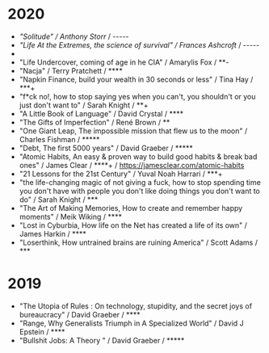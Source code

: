 
# 2020

- _"Solitude" / Anthony Storr_ / -----
- _"Life At the Extremes, the science of survival" / Frances Ashcroft_ / -----
- 
- "Life Undercover, coming of age in he CIA" / Amarylis Fox / **-
- "Nacja" / Terry Pratchett / ****
- "Napkin Finance, build your wealth in 30 seconds or less" / Tina Hay / ***+
- "f*ck no!, how to stop saying yes when you can't, you shouldn't or you just don't want to" / Sarah Knight / **+
- "A Little Book of Language" / David Crystal / ****
- "The Gifts of Imperfection" / René Brown / **
- "One Giant Leap, The impossible mission that flew us to the moon" / Charles Fishman / *****
- "Debt, The first 5000 years" / David Graeber / *****
- "Atomic Habits, An easy & proven way to build good habits & break bad ones" / James Clear / ****+ / https://jamesclear.com/atomic-habits
- "21 Lessons for the 21st Century" / Yuval Noah Harrari / ***+
- "the life-changing magic of not giving a fuck, how to stop spending time you don't have with people you don't like doing things you don't want to do" / Sarah Knight / ***
- "The Art of Making Memories, How to create and remember happy moments" / Meik Wiking / ****
- "Lost in Cyburbia, How life on the Net has created a life of its own" / James Harkin / ****
- "Loserthink, How untrained brains are ruining America" / Scott Adams / ***

# 2019

- "The Utopia of Rules : On technology, stupidity, and the secret joys of bureaucracy" / David Graeber / ****
- "Range, Why Generalists Triumph in A Specialized World" / David J Epstein / ****
- "Bullshit Jobs: A Theory " / David Graeber / *****
